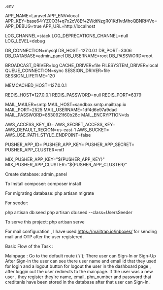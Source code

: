 .env

APP_NAME=Laravel
APP_ENV=local
APP_KEY=base64:YZ0O3f+q7x2cV8Ef+2WdtNzgR01Kd1vtMhoQBNRf4Vo=
APP_DEBUG=true
APP_URL=http://localhost

LOG_CHANNEL=stack
LOG_DEPRECATIONS_CHANNEL=null
LOG_LEVEL=debug

DB_CONNECTION=mysql
DB_HOST=127.0.0.1
DB_PORT=3306
DB_DATABASE=admin_panel
DB_USERNAME=root
DB_PASSWORD=root

BROADCAST_DRIVER=log
CACHE_DRIVER=file
FILESYSTEM_DRIVER=local
QUEUE_CONNECTION=sync
SESSION_DRIVER=file
SESSION_LIFETIME=120

MEMCACHED_HOST=127.0.0.1

REDIS_HOST=127.0.0.1
REDIS_PASSWORD=null
REDIS_PORT=6379

MAIL_MAILER=smtp
MAIL_HOST=sandbox.smtp.mailtrap.io
MAIL_PORT=2525
MAIL_USERNAME=1df4d6e97a9dad
MAIL_PASSWORD=8530921f60b28c
MAIL_ENCRYPTION=tls

AWS_ACCESS_KEY_ID=
AWS_SECRET_ACCESS_KEY=
AWS_DEFAULT_REGION=us-east-1
AWS_BUCKET=
AWS_USE_PATH_STYLE_ENDPOINT=false

PUSHER_APP_ID=
PUSHER_APP_KEY=
PUSHER_APP_SECRET=
PUSHER_APP_CLUSTER=mt1

MIX_PUSHER_APP_KEY="${PUSHER_APP_KEY}"
MIX_PUSHER_APP_CLUSTER="${PUSHER_APP_CLUSTER}"


Create database:   admin_panel



To Install composer:  composer install



For migrating database: php artisan migrate



For seeder:

php artisan db:seed
php artisan db:seed --class=UsersSeeder



To serve this project: php artisan serve

For mail configuration , I have used https://mailtrap.io/inboxes/ for sending mail and OTP after the user registered.

Basic Flow of the Task :

Mainpage : Go to the default route ('/'); 
There user can Sign-In or Sign-Up 
After Sign-In the user can see there user name and email id that they used for login 
and a logout button for logout the user in the dashboard page , after loggin out the user redirects to the mainpage.
If the user was a new user , they register they're name, email, phn_number and password that creditanls have been stored in the database
after that user can Sign-In.
